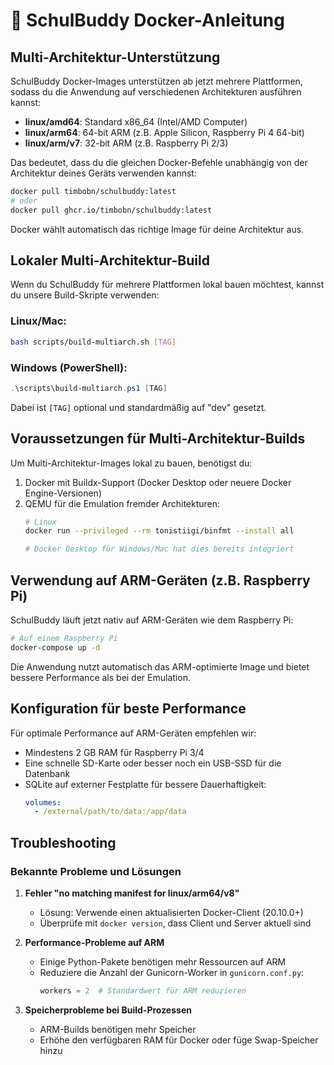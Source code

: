 # 🐳 SchulBuddy Docker-Anleitung

## Multi-Architektur-Unterstützung

SchulBuddy Docker-Images unterstützen ab jetzt mehrere Plattformen, sodass du die Anwendung auf verschiedenen Architekturen ausführen kannst:

- **linux/amd64**: Standard x86_64 (Intel/AMD Computer)
- **linux/arm64**: 64-bit ARM (z.B. Apple Silicon, Raspberry Pi 4 64-bit)
- **linux/arm/v7**: 32-bit ARM (z.B. Raspberry Pi 2/3)

Das bedeutet, dass du die gleichen Docker-Befehle unabhängig von der Architektur deines Geräts verwenden kannst:

```bash
docker pull timbobn/schulbuddy:latest
# oder
docker pull ghcr.io/timbobn/schulbuddy:latest
```

Docker wählt automatisch das richtige Image für deine Architektur aus.

## Lokaler Multi-Architektur-Build

Wenn du SchulBuddy für mehrere Plattformen lokal bauen möchtest, kannst du unsere Build-Skripte verwenden:

### Linux/Mac:
```bash
bash scripts/build-multiarch.sh [TAG]
```

### Windows (PowerShell):
```powershell
.\scripts\build-multiarch.ps1 [TAG]
```

Dabei ist `[TAG]` optional und standardmäßig auf "dev" gesetzt.

## Voraussetzungen für Multi-Architektur-Builds

Um Multi-Architektur-Images lokal zu bauen, benötigst du:

1. Docker mit Buildx-Support (Docker Desktop oder neuere Docker Engine-Versionen)
2. QEMU für die Emulation fremder Architekturen:
   ```bash
   # Linux
   docker run --privileged --rm tonistiigi/binfmt --install all
   
   # Docker Desktop für Windows/Mac hat dies bereits integriert
   ```

## Verwendung auf ARM-Geräten (z.B. Raspberry Pi)

SchulBuddy läuft jetzt nativ auf ARM-Geräten wie dem Raspberry Pi:

```bash
# Auf einem Raspberry Pi
docker-compose up -d
```

Die Anwendung nutzt automatisch das ARM-optimierte Image und bietet bessere Performance als bei der Emulation.

## Konfiguration für beste Performance

Für optimale Performance auf ARM-Geräten empfehlen wir:

- Mindestens 2 GB RAM für Raspberry Pi 3/4
- Eine schnelle SD-Karte oder besser noch ein USB-SSD für die Datenbank
- SQLite auf externer Festplatte für bessere Dauerhaftigkeit:
  ```yaml
  volumes:
    - /external/path/to/data:/app/data
  ```

## Troubleshooting

### Bekannte Probleme und Lösungen

1. **Fehler "no matching manifest for linux/arm64/v8"**
   - Lösung: Verwende einen aktualisierten Docker-Client (20.10.0+)
   - Überprüfe mit `docker version`, dass Client und Server aktuell sind

2. **Performance-Probleme auf ARM**
   - Einige Python-Pakete benötigen mehr Ressourcen auf ARM
   - Reduziere die Anzahl der Gunicorn-Worker in `gunicorn.conf.py`:
     ```python
     workers = 2  # Standardwert für ARM reduzieren
     ```

3. **Speicherprobleme bei Build-Prozessen**
   - ARM-Builds benötigen mehr Speicher
   - Erhöhe den verfügbaren RAM für Docker oder füge Swap-Speicher hinzu
